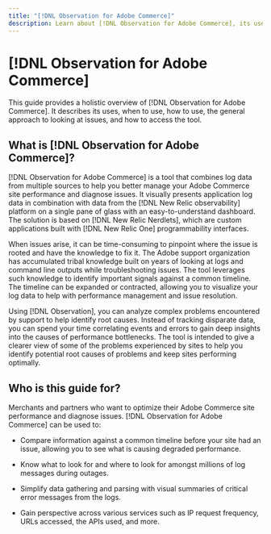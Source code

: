 ```yaml
---
title: "[!DNL Observation for Adobe Commerce]"
description: Learn about [!DNL Observation for Adobe Commerce], its uses, when to use, and how to get access.
---
```

# [!DNL Observation for Adobe Commerce]

This guide provides a holistic overview of [!DNL Observation for Adobe Commerce]. It describes its uses, when to use, how to use, the general approach to looking at issues, and how to access the tool.

## What is [!DNL Observation for Adobe Commerce]?

[!DNL Observation for Adobe Commerce] is a tool that combines log data from multiple sources to help you better manage your Adobe Commerce site performance and diagnose issues. It visually presents application log data in combination with data from the [!DNL New Relic observability] platform on a single pane of glass with an easy-to-understand dashboard. The solution is based on [!DNL New Relic Nerdlets], which are custom applications built with [!DNL New Relic One] programmability interfaces.

When issues arise, it can be time-consuming to pinpoint where the issue is rooted and have the knowledge to fix it. The Adobe support organization has accumulated tribal knowledge built on years of looking at logs and command line outputs while troubleshooting issues. The tool leverages such knowledge to identify important signals against a common timeline. The timeline can be expanded or contracted, allowing you to visualize your log data to help with performance management and issue resolution.

Using [!DNL Observation], you can analyze complex problems encountered by support to help identify root causes. Instead of tracking disparate data, you can spend your time correlating events and errors to gain deep insights into the causes of performance bottlenecks. The tool is intended to give a clearer view of some of the problems experienced by sites to help you identify potential root causes of problems and keep sites performing optimally.

## Who is this guide for?

Merchants and partners who want to optimize their Adobe Commerce site performance and diagnose issues. [!DNL Observation for Adobe Commerce] can be used to:

* Compare information against a common timeline before your site had an issue, allowing you to see what is causing degraded performance.

* Know what to look for and where to look for amongst millions of log messages during outages.

* Simplify data gathering and parsing with visual summaries of critical error messages from the logs.

* Gain perspective across various services such as IP request frequency, URLs accessed, the APIs used, and more.

